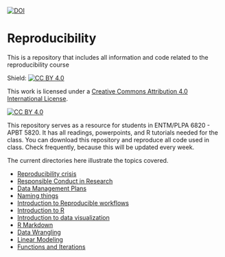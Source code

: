 [![DOI](https://zenodo.org/badge/556801575.svg)](https://zenodo.org/badge/latestdoi/556801575)

# Reproducibility
This is a repository that includes all information and code related to the reproducibility course

Shield: [![CC BY 4.0][cc-by-shield]][cc-by]

This work is licensed under a
[Creative Commons Attribution 4.0 International License][cc-by].

[![CC BY 4.0][cc-by-image]][cc-by]

[cc-by]: http://creativecommons.org/licenses/by/4.0/
[cc-by-image]: https://i.creativecommons.org/l/by/4.0/88x31.png
[cc-by-shield]: https://img.shields.io/badge/License-CC%20BY%204.0-lightgrey.svg

This repository serves as a resource for students in ENTM/PLPA 6820 - APBT 5820. It has all readings, powerpoints, and R tutorials needed for the class. You can download this repository and reproduce all code used in class. Check frequently, because this will be updated every week. 

The current directories here illustrate the topics covered. 
* [Reproducibility crisis](01_Reproducibility_Crisis)
* [Responsible Conduct in Research](02_ResponsibleConductResearch)
* [Data Management Plans](03_DataManagementPlans)
* [Naming things](04_Naming)
* [Introduction to Reproducible workflows](05_ReproducibleWorkflows)
* [Introduction to R](06_IntroR/IntroR.md)
* [Introduction to data visualization](07_ggplot/ggplot_plotting.md)
* [R Markdown](08_Rmarkdown/markdown_tutorial.md)
* [Data Wrangling](10_DataWrangling/DataWrangling.md)
* [Linear Modeling](11_linearmodels/11_linearmodels.md)
* [Functions and Iterations](12_Functions_and_iterations/Iterations_and_Functions.md)
